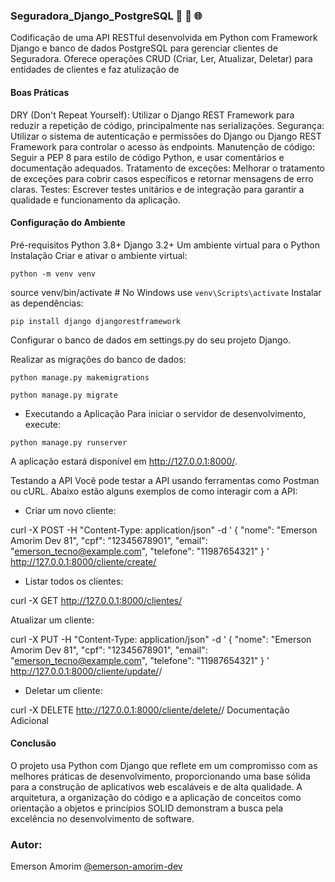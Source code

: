 ### Seguradora_Django_PostgreSQL 🚀 🔄 🌐
Codificação de uma API RESTful desenvolvida em Python com Framework Django e banco de dados PostgreSQL para gerenciar clientes de Seguradora. Oferece operações CRUD (Criar, Ler, Atualizar, Deletar) para entidades de clientes e faz atulização de

#### Boas Práticas
DRY (Don't Repeat Yourself): Utilizar o Django REST Framework para reduzir a repetição de código, principalmente nas serializações.
Segurança: Utilizar o sistema de autenticação e permissões do Django ou Django REST Framework para controlar o acesso às endpoints.
Manutenção de código: Seguir a PEP 8 para estilo de código Python, e usar comentários e documentação adequados.
Tratamento de exceções: Melhorar o tratamento de exceções para cobrir casos específicos e retornar mensagens de erro claras.
Testes: Escrever testes unitários e de integração para garantir a qualidade e funcionamento da aplicação.

#### Configuração do Ambiente

Pré-requisitos
Python 3.8+
Django 3.2+
Um ambiente virtual para o Python
Instalação
Criar e ativar o ambiente virtual:

````
python -m venv venv
````
source venv/bin/activate  # No Windows use `venv\Scripts\activate`
Instalar as dependências:

````
pip install django djangorestframework
````

Configurar o banco de dados em settings.py do seu projeto Django.

Realizar as migrações do banco de dados:
````
python manage.py makemigrations
````
````
python manage.py migrate
````

- Executando a Aplicação
Para iniciar o servidor de desenvolvimento, execute:

````
python manage.py runserver
````
A aplicação estará disponível em http://127.0.0.1:8000/.

Testando a API
Você pode testar a API usando ferramentas como Postman ou cURL. Abaixo estão alguns exemplos de como interagir com a API:

- Criar um novo cliente:

curl -X POST -H "Content-Type: application/json" -d '
{
    "nome": "Emerson Amorim Dev 81",
    "cpf": "12345678901",
    "email": "emerson_tecno@example.com",
    "telefone": "11987654321"
}
' http://127.0.0.1:8000/cliente/create/

- Listar todos os clientes:

curl -X GET http://127.0.0.1:8000/clientes/

Atualizar um cliente:

curl -X PUT -H "Content-Type: application/json" -d '
{
    "nome": "Emerson Amorim Dev 81",
    "cpf": "12345678901",
    "email": "emerson_tecno@example.com",
    "telefone": "11987654321"
}
' http://127.0.0.1:8000/cliente/update/<id>/

- Deletar um cliente:

curl -X DELETE http://127.0.0.1:8000/cliente/delete/<id>/
Documentação Adicional

#### Conclusão
O projeto usa Python com Django  que reflete em um compromisso com as melhores práticas de desenvolvimento, proporcionando uma base sólida para a construção de aplicativos web escaláveis e de alta qualidade. A arquitetura, a organização do código e a aplicação de conceitos como orientação a objetos e princípios SOLID demonstram a busca pela excelência no desenvolvimento de software.


### Autor:

Emerson Amorim [@emerson-amorim-dev](https://www.linkedin.com/in/emerson-amorim-dev/)